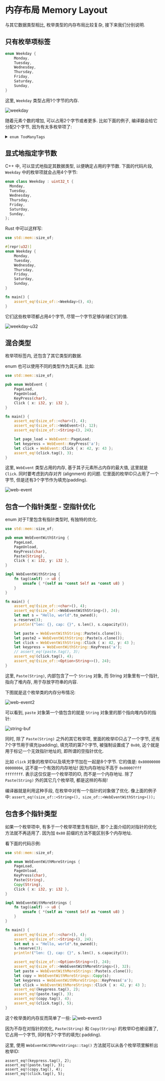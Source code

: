 # 内存布局 Memory Layout

与其它数据类型相比, 枚举类型的内存布局比较复杂, 接下来我们分别说明.

## 只有枚举项标签

```rust
enum Weekday {
    Monday,
    Tuesday,
    Wednesday,
    Thursday,
    Friday,
    Saturday,
    Sunday,
}
```

这里, `Weekday` 类型占用1个字节的内存.

![weekday](assets/weekday.svg)

随着元素个数的增加, 可以占用2个字节或者更多.
比如下面的例子, 编译器会给它分配2个字节, 因为有太多枚举项了:

<details>
<summary><code>enum TooManyTags</code></summary>

```rust
use std::mem::size_of;

pub enum TooManyTags {
    Tag0,
    Tag1,
    Tag2,
    Tag3,
    Tag4,
    Tag5,
    Tag6,
    Tag7,
    Tag8,
    Tag9,
    Tag10,
    Tag11,
    Tag12,
    Tag13,
    Tag14,
    Tag15,
    Tag16,
    Tag17,
    Tag18,
    Tag19,
    Tag20,
    Tag21,
    Tag22,
    Tag23,
    Tag24,
    Tag25,
    Tag26,
    Tag27,
    Tag28,
    Tag29,
    Tag30,
    Tag31,
    Tag32,
    Tag33,
    Tag34,
    Tag35,
    Tag36,
    Tag37,
    Tag38,
    Tag39,
    Tag40,
    Tag41,
    Tag42,
    Tag43,
    Tag44,
    Tag45,
    Tag46,
    Tag47,
    Tag48,
    Tag49,
    Tag50,
    Tag51,
    Tag52,
    Tag53,
    Tag54,
    Tag55,
    Tag56,
    Tag57,
    Tag58,
    Tag59,
    Tag60,
    Tag61,
    Tag62,
    Tag63,
    Tag64,
    Tag65,
    Tag66,
    Tag67,
    Tag68,
    Tag69,
    Tag70,
    Tag71,
    Tag72,
    Tag73,
    Tag74,
    Tag75,
    Tag76,
    Tag77,
    Tag78,
    Tag79,
    Tag80,
    Tag81,
    Tag82,
    Tag83,
    Tag84,
    Tag85,
    Tag86,
    Tag87,
    Tag88,
    Tag89,
    Tag90,
    Tag91,
    Tag92,
    Tag93,
    Tag94,
    Tag95,
    Tag96,
    Tag97,
    Tag98,
    Tag99,
    Tag100,
    Tag101,
    Tag102,
    Tag103,
    Tag104,
    Tag105,
    Tag106,
    Tag107,
    Tag108,
    Tag109,
    Tag110,
    Tag111,
    Tag112,
    Tag113,
    Tag114,
    Tag115,
    Tag116,
    Tag117,
    Tag118,
    Tag119,
    Tag120,
    Tag121,
    Tag122,
    Tag123,
    Tag124,
    Tag125,
    Tag126,
    Tag127,
    Tag128,
    Tag129,
    Tag130,
    Tag131,
    Tag132,
    Tag133,
    Tag134,
    Tag135,
    Tag136,
    Tag137,
    Tag138,
    Tag139,
    Tag140,
    Tag141,
    Tag142,
    Tag143,
    Tag144,
    Tag145,
    Tag146,
    Tag147,
    Tag148,
    Tag149,
    Tag150,
    Tag151,
    Tag152,
    Tag153,
    Tag154,
    Tag155,
    Tag156,
    Tag157,
    Tag158,
    Tag159,
    Tag160,
    Tag161,
    Tag162,
    Tag163,
    Tag164,
    Tag165,
    Tag166,
    Tag167,
    Tag168,
    Tag169,
    Tag170,
    Tag171,
    Tag172,
    Tag173,
    Tag174,
    Tag175,
    Tag176,
    Tag177,
    Tag178,
    Tag179,
    Tag180,
    Tag181,
    Tag182,
    Tag183,
    Tag184,
    Tag185,
    Tag186,
    Tag187,
    Tag188,
    Tag189,
    Tag190,
    Tag191,
    Tag192,
    Tag193,
    Tag194,
    Tag195,
    Tag196,
    Tag197,
    Tag198,
    Tag199,
    Tag200,
    Tag201,
    Tag202,
    Tag203,
    Tag204,
    Tag205,
    Tag206,
    Tag207,
    Tag208,
    Tag209,
    Tag210,
    Tag211,
    Tag212,
    Tag213,
    Tag214,
    Tag215,
    Tag216,
    Tag217,
    Tag218,
    Tag219,
    Tag220,
    Tag221,
    Tag222,
    Tag223,
    Tag224,
    Tag225,
    Tag226,
    Tag227,
    Tag228,
    Tag229,
    Tag230,
    Tag231,
    Tag232,
    Tag233,
    Tag234,
    Tag235,
    Tag236,
    Tag237,
    Tag238,
    Tag239,
    Tag240,
    Tag241,
    Tag242,
    Tag243,
    Tag244,
    Tag245,
    Tag246,
    Tag247,
    Tag248,
    Tag249,
    Tag250,
    Tag251,
    Tag252,
    Tag253,
    Tag254,
    Tag255,
    Tag256,
    Tag257,
    Tag258,
    Tag259,
}

fn main() {
    assert_eq!(size_of::<TooManyTags>(), 2);
}
```

</details>

## 显式地指定字节数

C++ 中, 可以显式地指定其数据类型, 以便确定占用的字节数. 下面的代码片段, `Weekday` 中的枚举项就会占用4个字节:

```cpp
enum class Weekday : uint32_t {
  Monday,
  Tuesday,
  Wednesday,
  Thursday,
  Friday,
  Saturday,
  Sunday,
};
```

Rust 中可以这样写:

```rust
use std::mem::size_of;

#[repr(u32)]
enum Weekday {
    Monday,
    Tuesday,
    Wednesday,
    Thursday,
    Friday,
    Saturday,
    Sunday,
}

fn main() {
    assert_eq!(size_of::<Weekday>(), 4);
}
```

它们这些枚举项都占用4个字节, 尽管一个字节足够存储它们的值.

![weekday-u32](assets/weekday-u32.svg)

## 混合类型

枚举项标签内, 还包含了其它类型的数据.

enum 也可以使用不同的类型作为其元素. 比如:

```rust
use std::mem::size_of;

pub enum WebEvent {
    PageLoad,
    PageUnload,
    KeyPress(char),
    Click { x: i32, y: i32 },
}

fn main() {
    assert_eq!(size_of::<char>(), 4);
    assert_eq!(size_of::<WebEvent>(), 12);
    assert_eq!(size_of::<String>(), 24);

    let page_load = WebEvent::PageLoad;
    let keypress = WebEvent::KeyPress('a');
    let click = WebEvent::Click { x: 42, y: 43 };
    assert_eq!(click.tag(), 3);
}
```

这里, `WebEvent` 类型占用的内存, 基于其子元素所占内存的最大值, 这里就是 `Click`. 同时要考虑到内存对齐 (alignment) 的问题.
它里面的枚举ID只占用了一个字节, 但是还有3个字节作为填充(padding).

![web-event](assets/web-event.svg)

## 包含一个指针类型 - 空指针优化

enum<T> 对于T里包含有指针类型时, 有独特的优化.

```rust
use std::mem::size_of;

pub enum WebEventWithString {
    PageLoad,
    PageUnload,
    KeyPress(char),
    Paste(String),
    Click { x: i32, y: i32 },
}

impl WebEventWithString {
    fn tag(&self) -> u8 {
        unsafe { *(self as *const Self as *const u8) }
    }
}

fn main() {
    assert_eq!(size_of::<char>(), 4);
    assert_eq!(size_of::<WebEventWithString>(), 24);
    let mut s = "Hello, world".to_owned();
    s.reserve(3);
    println!("len: {}, cap: {}", s.len(), s.capacity());

    let paste = WebEventWithString::Paste(s.clone());
    let paste2 = WebEventWithString::Paste(s.clone());
    let click = WebEventWithString::Click { x: 42, y: 43 };
    let keypress = WebEventWithString::KeyPress('a');
    // assert_eq!(paste.tag(), 3);
    assert_eq!(click.tag(), 4);
    assert_eq!(size_of::<Option<String>>(), 24);
}
```

这里, `Paste(String)`, 内部包含了一个 `String` 对象, 而 String 对象里有一个指针, 指向了堆内存, 用于存放字符串的内容.

下图就是这个枚举类的内存分布情况:

![web-event2](assets/web-event2.svg)

可以看到, `paste` 对象第一个值包含的就是 `String` 对象里的那个指向堆内存的指针:

![string-buf](assets/hello-world-string-buf.png)

同时, 除了 `Paste(String)` 之外的其它枚举项, 里面的枚举ID只占了一个字节, 还有7个字节用于填充(padding), 填充项的第7个字节,
被强制设置成了 `0x80`, 这个就是用于标记一个无效指针地址的, 即所谓的空指针优化.

比如 `click` 对象的枚举ID以及填充字节加在一起是8个字节. 它的值是:
`0x80000000 00000004`, 这不是一个有效的内存地址! 因为内存地址不高于 `0x00007fff ffffffff`.
表示这仅仅是一个枚举项的ID, 而不是一个内存地址. 除了 `Paste(String)` 外的其它几个枚举项, 都是这样的布局!

编译器就是利用这种手段, 在枚举中对有一个指针的对象做了优化.
像上面的例子中: `assert_eq!(size_of::<String>(), size_of::<WebEventWithString>());`

## 包含多个指针类型

如果一个枚举项中, 有多于一个枚举项里含有指针, 那个上面介绍的对指针的优化方法就不再适用了. 因为加 `0x80` 前缀的方法不能区别多个内存地址.

看下面的代码示例:

```rust
use std::mem::size_of;

pub enum WebEventWithMoreStrings {
    PageLoad,
    PageUnload,
    KeyPress(char),
    Paste(String),
    Copy(String),
    Click { x: i32, y: i32 },
}

impl WebEventWithMoreStrings {
    fn tag(&self) -> u8 {
        unsafe { *(self as *const Self as *const u8) }
    }
}

fn main() {
    assert_eq!(size_of::<char>(), 4);
    assert_eq!(size_of::<String>(), 24);
    let mut s = "Hello, world".to_owned();
    s.reserve(3);
    println!("len: {}, cap: {}", s.len(), s.capacity());

    assert_eq!(size_of::<Option<String>>(), 24);
    assert_eq!(size_of::<WebEventWithMoreStrings>(), 32);
    let paste = WebEventWithMoreStrings::Paste(s.clone());
    let copy = WebEventWithMoreStrings::Copy(s);
    let keypress = WebEventWithMoreStrings::KeyPress('a');
    let click = WebEventWithMoreStrings::Click { x: 42, y: 43 };
    assert_eq!(keypress.tag(), 2);
    assert_eq!(paste.tag(), 3);
    assert_eq!(copy.tag(), 4);
    assert_eq!(click.tag(), 5);
}
```

这个枚举类的内存反而简单了一些:
![web-event3](assets/web-event3.svg)

因为不存在对指针的优化, `Paste(String)` 和 `Copy(String)` 的枚举ID也被设置了, 它占用一个字节, 同时有7个字节的填充(
padding).

这里, 使用 `WebEventWithMoreStrings::tag()` 方法就可以从各个枚举项里解析出枚举ID:

```rust, not_run
assert_eq!(keypress.tag(), 2);
assert_eq!(paste.tag(), 3);
assert_eq!(copy.tag(), 4);
assert_eq!(click.tag(), 5);
```